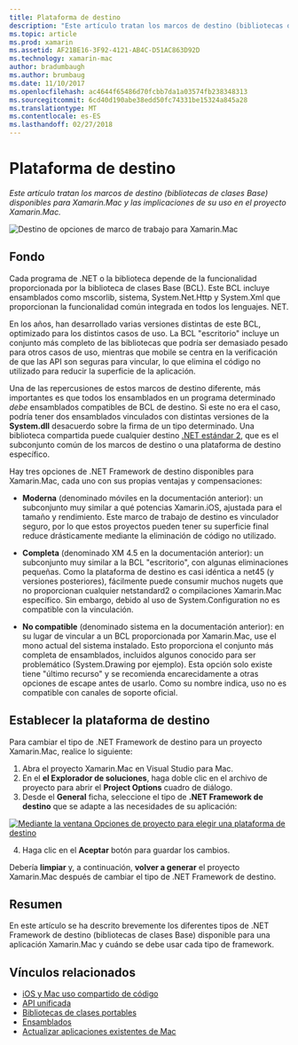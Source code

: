 ```yaml
---
title: Plataforma de destino
description: "Este artículo tratan los marcos de destino (bibliotecas de clases Base) disponibles para Xamarin.Mac y las implicaciones de su uso en el proyecto Xamarin.Mac."
ms.topic: article
ms.prod: xamarin
ms.assetid: AF21BE16-3F92-4121-AB4C-D51AC863D92D
ms.technology: xamarin-mac
author: bradumbaugh
ms.author: brumbaug
ms.date: 11/10/2017
ms.openlocfilehash: ac4644f65486d70fcbb7da1a03574fb238348313
ms.sourcegitcommit: 6cd40d190abe38edd50fc74331be15324a845a28
ms.translationtype: MT
ms.contentlocale: es-ES
ms.lasthandoff: 02/27/2018
---
```

# <a name="target-framework"></a>Plataforma de destino

_Este artículo tratan los marcos de destino (bibliotecas de clases Base) disponibles para Xamarin.Mac y las implicaciones de su uso en el proyecto Xamarin.Mac._

![Destino de opciones de marco de trabajo para Xamarin.Mac](target-framework-images/select-target.png "opciones de marco de trabajo para Xamarin.Mac de destino")

## <a name="background"></a>Fondo

Cada programa de .NET o la biblioteca depende de la funcionalidad proporcionada por la biblioteca de clases Base (BCL). Este BCL incluye ensamblados como mscorlib, sistema, System.Net.Http y System.Xml que proporcionan la funcionalidad común integrada en todos los lenguajes. NET.

En los años, han desarrollado varias versiones distintas de este BCL, optimizado para los distintos casos de uso. La BCL "escritorio" incluye un conjunto más completo de las bibliotecas que podría ser demasiado pesado para otros casos de uso, mientras que mobile se centra en la verificación de que las API son seguras para vincular, lo que elimina el código no utilizado para reducir la superficie de la aplicación.

Una de las repercusiones de estos marcos de destino diferente, más importantes es que todos los ensamblados en un programa determinado *debe* ensamblados compatibles de BCL de destino. Si este no era el caso, podría tener dos ensamblados vinculados con distintas versiones de la **System.dll** desacuerdo sobre la firma de un tipo determinado. Una biblioteca compartida puede cualquier destino [.NET estándar 2](https://blog.xamarin.com/share-code-net-standard-2-0/), que es el subconjunto común de los marcos de destino o una plataforma de destino específico.

Hay tres opciones de .NET Framework de destino disponibles para Xamarin.Mac, cada uno con sus propias ventajas y compensaciones:

- **Moderna** (denominado móviles en la documentación anterior): un subconjunto muy similar a qué potencias Xamarin.iOS, ajustada para el tamaño y rendimiento. Este marco de trabajo de destino es vinculador seguro, por lo que estos proyectos pueden tener su superficie final reduce drásticamente mediante la eliminación de código no utilizado.

- **Completa** (denominado XM 4.5 en la documentación anterior): un subconjunto muy similar a la BCL "escritorio", con algunas eliminaciones pequeñas. Como la plataforma de destino es casi idéntica a net45 (y versiones posteriores), fácilmente puede consumir muchos nugets que no proporcionan cualquier netstandard2 o compilaciones Xamarin.Mac específico. Sin embargo, debido al uso de System.Configuration no es compatible con la vinculación.

- **No compatible** (denominado sistema en la documentación anterior): en su lugar de vincular a un BCL proporcionada por Xamarin.Mac, use el mono actual del sistema instalado. Esto proporciona el conjunto más completa de ensamblados, incluidos algunos conocido para ser problemático (System.Drawing por ejemplo). Esta opción solo existe tiene "último recurso" y se recomienda encarecidamente a otras opciones de escape antes de usarlo. Como su nombre indica, uso no es compatible con canales de soporte oficial.

## <a name="setting-the-target-framework"></a>Establecer la plataforma de destino

Para cambiar el tipo de .NET Framework de destino para un proyecto Xamarin.Mac, realice lo siguiente:

1. Abra el proyecto Xamarin.Mac en Visual Studio para Mac.
2. En el **el Explorador de soluciones**, haga doble clic en el archivo de proyecto para abrir el **Project Options** cuadro de diálogo.
3. Desde el **General** ficha, seleccione el tipo de **.NET Framework de destino** que se adapte a las necesidades de su aplicación:

  [![Mediante la ventana Opciones de proyecto para elegir una plataforma de destino](target-framework-images/select-target-full.png "mediante la ventana Opciones de proyecto para elegir una plataforma de destino")](target-framework-images/select-target-full-large.png)

4. Haga clic en el **Aceptar** botón para guardar los cambios.

Debería **limpiar** y, a continuación, **volver a generar** el proyecto Xamarin.Mac después de cambiar el tipo de .NET Framework de destino.

## <a name="summary"></a>Resumen

En este artículo se ha descrito brevemente los diferentes tipos de .NET Framework de destino (bibliotecas de clases Base) disponible para una aplicación Xamarin.Mac y cuándo se debe usar cada tipo de framework.


## <a name="related-links"></a>Vínculos relacionados

- [iOS y Mac uso compartido de código](~/cross-platform/macios/index.md)
- [API unificada](~/cross-platform/macios/unified/index.md)
- [Bibliotecas de clases portables](~/cross-platform/app-fundamentals/pcl.md)
- [Ensamblados](~/cross-platform/internals/available-assemblies.md)
- [Actualizar aplicaciones existentes de Mac](~/cross-platform/macios/unified/updating-mac-apps.md)
